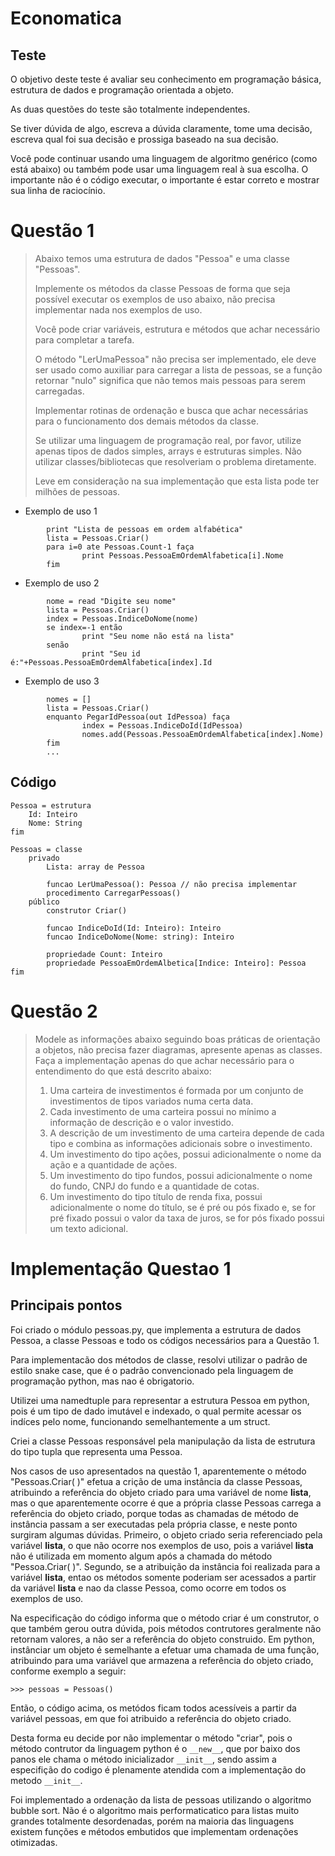 # Economatica

Teste
-----

O objetivo deste teste é avaliar seu conhecimento em programação básica, estrutura de dados e programação orientada a objeto.

As duas questões do teste são totalmente independentes.

Se tiver dúvida de algo, escreva a dúvida claramente, tome uma decisão, escreva qual foi sua decisão e prossiga baseado na sua decisão.

Você pode continuar usando uma linguagem de algoritmo genérico (como está abaixo) ou também pode usar uma linguagem real à sua escolha. O importante não é o código executar, o importante é estar correto e mostrar sua linha de raciocínio.


Questão 1
=========
>Abaixo temos uma estrutura de dados "Pessoa" e uma classe "Pessoas".
>
>Implemente os métodos da classe Pessoas de forma que seja possível executar os exemplos de uso abaixo,
>não precisa implementar nada nos exemplos de uso.
>
>Você pode criar variáveis, estrutura e métodos que achar necessário para completar a tarefa.
>
>O método "LerUmaPessoa" não precisa ser implementado, ele deve ser usado como auxiliar para carregar a
>lista de pessoas, se a função retornar "nulo" significa que não temos mais pessoas para serem carregadas.
>
>Implementar rotinas de ordenação e busca que achar necessárias para o funcionamento dos demais
>métodos da classe.
>
>Se utilizar uma linguagem de programação real, por favor, utilize apenas tipos de dados simples, arrays e
>estruturas simples. Não utilizar classes/bibliotecas que resolveriam o problema diretamente.
>
>Leve em consideração na sua implementação que esta lista pode ter milhões de pessoas.

- Exemplo de uso 1
```
        print "Lista de pessoas em ordem alfabética"
        lista = Pessoas.Criar()
        para i=0 ate Pessoas.Count-1 faça
                print Pessoas.PessoaEmOrdemAlfabetica[i].Nome
        fim
```

- Exemplo de uso 2
```
        nome = read "Digite seu nome"
        lista = Pessoas.Criar()
        index = Pessoas.IndiceDoNome(nome)
        se index=-1 então
                print "Seu nome não está na lista"
        senão
                print "Seu id é:"+Pessoas.PessoaEmOrdemAlfabetica[index].Id
```

- Exemplo de uso 3
```
        nomes = []
        lista = Pessoas.Criar()
        enquanto PegarIdPessoa(out IdPessoa) faça
                index = Pessoas.IndiceDoId(IdPessoa)
                nomes.add(Pessoas.PessoaEmOrdemAlfabetica[index].Nome)
        fim
        ...
```

Código
------
```
Pessoa = estrutura
    Id: Inteiro
    Nome: String
fim

Pessoas = classe
    privado
        Lista: array de Pessoa

        funcao LerUmaPessoa(): Pessoa // não precisa implementar
        procedimento CarregarPessoas()
    público
        construtor Criar()

        funcao IndiceDoId(Id: Inteiro): Inteiro
        funcao IndiceDoNome(Nome: string): Inteiro

        propriedade Count: Inteiro
        propriedade PessoaEmOrdemAlbetica[Indice: Inteiro]: Pessoa
fim
```


Questão 2
=========

> Modele as informações abaixo seguindo boas práticas de orientação a objetos, não precisa fazer diagramas, apresente apenas as classes. Faça a implementação apenas do que achar necessário para o entendimento do que está descrito abaixo:
> 1. Uma carteira de investimentos é formada por um conjunto de investimentos de tipos variados numa certa data.
> 2. Cada investimento de uma carteira possui no mínimo a informação de descrição e o valor investido.
> 3. A descrição de um investimento de uma carteira depende de cada tipo e combina as informações adicionais sobre o investimento.
> 4. Um investimento do tipo ações, possui adicionalmente o nome da ação e a quantidade de ações.
> 5. Um investimento do tipo fundos, possui adicionalmente o nome do fundo, CNPJ do fundo e a quantidade de cotas.
> 6. Um investimento do tipo título de renda fixa, possui adicionalmente o nome do título, se é pré ou pós fixado e, se for pré fixado possui o valor da taxa de juros, se for pós fixado possui um texto adicional.


Implementação Questao 1
=======================

Principais pontos
-----------------

Foi criado o módulo pessoas.py, que implementa a estrutura de dados Pessoa, a classe Pessoas e todo os códigos necessários para a Questão 1.

Para implementacão dos métodos de classe, resolvi utilizar o padrão de estilo snake case, que é o padrão convencionado pela linguagem de programação python, mas nao é obrigatorio.

Utilizei uma namedtuple para representar a estrutura Pessoa em python, pois é um tipo de dado imutável e indexado, o qual permite acessar os indíces pelo nome, funcionando semelhantemente a um struct.

Criei a classe Pessoas responsável pela manipulação da lista de estrutura do tipo tupla que representa uma Pessoa.

Nos casos de uso apresentados na questão 1, aparentemente o método "Pessoas.Criar( )" efetua a crição de uma instância da classe Pessoas, atribuindo a referência do objeto criado para uma variável de nome **lista**, mas o que aparentemente ocorre é que a própria classe Pessoas carrega a referência do objeto criado, porque todas as chamadas de método de instância passam a ser executadas pela própria classe, e neste ponto surgiram algumas dúvidas. Primeiro, o objeto criado seria referenciado pela variável **lista**, o que não ocorre nos exemplos de uso, pois a variável **lista** não é utilizada em momento algum após a chamada do método "Pessoa.Criar( )". Segundo, se a atribuição da instância foi realizada para a variável **lista**, entao os métodos somente poderiam ser acessados a partir da variável **lista** e nao da classe Pessoa, como ocorre em todos os exemplos de uso.

Na especificação do código informa que o método criar é um construtor, o que também gerou outra dúvida, pois métodos contrutores geralmente não retornam valores, a não ser a referência do objeto construido. Em python, instânciar um objeto é semelhante a efetuar uma chamada de uma função, atribuindo para uma variável que armazena a referência do objeto criado, conforme exemplo a seguir:
```
>>> pessoas = Pessoas()
```
Então, o código acima, os metódos ficam todos acessíveis a partir da variável pessoas, em que foi atribuido a referência do objeto criado.

Desta forma eu decide por não implementar o método "criar", pois o método contrutor da linguagem python é o ```__new__```, que por baixo dos panos ele chama o método inicializador ```__init__```, sendo assim a especifição do codigo é plenamente atendida com a implementação do metodo ```__init__```.
    
Foi implementado a ordenação da lista de pessoas utilizando o algoritmo bubble sort. Não é o algoritmo mais performaticatico para listas muito grandes totalmente desordenadas, porém na maioria das linguagens existem funções e métodos embutidos que implementam ordenações otimizadas.




